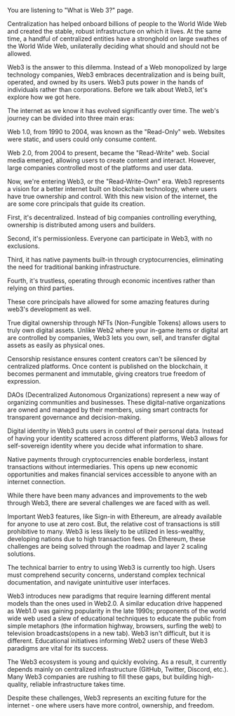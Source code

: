 You are listening to "What is Web 3?" page.

Centralization has helped onboard billions of people to the World Wide Web and created the stable, robust infrastructure on which it lives. At the same time, a handful of centralized entities have a stronghold on large swathes of the World Wide Web, unilaterally deciding what should and should not be allowed.

Web3 is the answer to this dilemma. Instead of a Web monopolized by large technology companies, Web3 embraces decentralization and is being built, operated, and owned by its users. Web3 puts power in the hands of individuals rather than corporations. Before we talk about Web3, let's explore how we got here.

The internet as we know it has evolved significantly over time. The web's journey can be divided into three main eras:

Web 1.0, from 1990 to 2004, was known as the "Read-Only" web. Websites were static, and users could only consume content.

Web 2.0, from 2004 to present, became the "Read-Write" web. Social media emerged, allowing users to create content and interact. However, large companies controlled most of the platforms and user data.

Now, we're entering Web3, or the "Read-Write-Own" era. Web3 represents a vision for a better internet built on blockchain technology, where users have true ownership and control. With this new vision of the internet, the are some core principals that guide its creation.

First, it's decentralized. Instead of big companies controlling everything, ownership is distributed among users and builders.

Second, it's permissionless. Everyone can participate in Web3, with no exclusions.

Third, it has native payments built-in through cryptocurrencies, eliminating the need for traditional banking infrastructure.

Fourth, it's trustless, operating through economic incentives rather than relying on third parties.

These core principals have allowed for some amazing features during web3's development as well.

True digital ownership through NFTs (Non-Fungible Tokens) allows users to truly own digital assets. Unlike Web2 where your in-game items or digital art are controlled by companies, Web3 lets you own, sell, and transfer digital assets as easily as physical ones.

Censorship resistance ensures content creators can't be silenced by centralized platforms. Once content is published on the blockchain, it becomes permanent and immutable, giving creators true freedom of expression.

DAOs (Decentralized Autonomous Organizations) represent a new way of organizing communities and businesses. These digital-native organizations are owned and managed by their members, using smart contracts for transparent governance and decision-making.

Digital identity in Web3 puts users in control of their personal data. Instead of having your identity scattered across different platforms, Web3 allows for self-sovereign identity where you decide what information to share.

Native payments through cryptocurrencies enable borderless, instant transactions without intermediaries. This opens up new economic opportunities and makes financial services accessible to anyone with an internet connection.

While there have been many advances and improvements to the web through Web3, there are several challenges we are faced with as well.

Important Web3 features, like Sign-in with Ethereum, are already available for anyone to use at zero cost. But, the relative cost of transactions is still prohibitive to many. Web3 is less likely to be utilized in less-wealthy, developing nations due to high transaction fees. On Ethereum, these challenges are being solved through the roadmap and layer 2 scaling solutions.

The technical barrier to entry to using Web3 is currently too high. Users must comprehend security concerns, understand complex technical documentation, and navigate unintuitive user interfaces.

Web3 introduces new paradigms that require learning different mental models than the ones used in Web2.0. A similar education drive happened as Web1.0 was gaining popularity in the late 1990s; proponents of the world wide web used a slew of educational techniques to educate the public from simple metaphors (the information highway, browsers, surfing the web) to television broadcasts(opens in a new tab). Web3 isn't difficult, but it is different. Educational initiatives informing Web2 users of these Web3 paradigms are vital for its success.

The Web3 ecosystem is young and quickly evolving. As a result, it currently depends mainly on centralized infrastructure (GitHub, Twitter, Discord, etc.). Many Web3 companies are rushing to fill these gaps, but building high-quality, reliable infrastructure takes time.

Despite these challenges, Web3 represents an exciting future for the internet - one where users have more control, ownership, and freedom.
